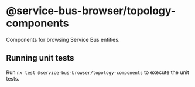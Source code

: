 # @service-bus-browser/topology-components

Components for browsing Service Bus entities.

## Running unit tests

Run `nx test @service-bus-browser/topology-components` to execute the unit tests.
